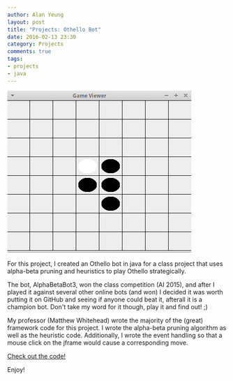 ```yaml
---
author: Alan Yeung
layout: post
title: "Projects: Othello Bot"
date: 2016-02-13 23:30
category: Projects
comments: true
tags:
- projects
- java
---
```


![Alt text](/images/othello.png "Othello Bot in action")

For this project, I created an Othello bot in java for a class project that uses alpha-beta pruning and heuristics to play Othello strategically.

The bot, AlphaBetaBot3, won the class competition (AI 2015), and after I played it against several other online bots (and won) I decided it was worth putting it on GitHub and seeing if anyone could beat it, afterall it is a champion bot. Don't take my word for it though, play it and find out! ;)

My professor (Matthew Whitehead) wrote the majority of the (great) framework code for this project. I wrote the alpha-beta pruning algorithm as well as the heuristic code. Additionally, I wrote the event handling so that a mouse click on the jframe would cause a corresponding move.

[Check out the code!](https://github.com/yeungalan0/Othello)

Enjoy!
